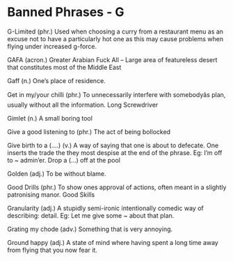 # Banned Phrases - G

G-Limited
(phr.) Used when choosing a curry from a restaurant menu as an excuse not to have a particularly hot one as this may cause problems when flying under increased g-force.

GAFA
(acron.) Greater Arabian Fuck All – Large area of featureless desert that constitutes most of the Middle East

Gaff
(n.) One’s place of residence.

Get in my/your chilli
(phr.) To unnecessarily interfere with somebodyâs plan, usually without all the information. Long Screwdriver

Gimlet
(n.) A small boring tool

Give a good listening to
(phr.) The act of being bollocked

Give birth to a (….)
(v.) A way of saying that one is about to defecate. One inserts the trade the they most despise at the end of the phrase. Eg: I’m off to ~ admin’er. Drop a (…) off at the pool

Golden
(adj.) To be without blame.

Good Drills
(phr.) To show ones approval of actions, often meant in a slightly patronising manor. Good Skills

Granularity
(adj.) A stupidly semi-ironic intentionally comedic way of describing: detail. Eg: Let me give some ~ about that plan.

Grating my chode
(adv.) Something that is very annoying.

Ground happy
(adj.) A state of mind where having spent a long time away from flying that you now fear it.
